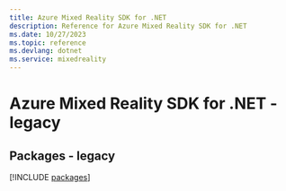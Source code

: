 ```yaml
---
title: Azure Mixed Reality SDK for .NET
description: Reference for Azure Mixed Reality SDK for .NET
ms.date: 10/27/2023
ms.topic: reference
ms.devlang: dotnet
ms.service: mixedreality
---
```

# Azure Mixed Reality SDK for .NET - legacy
## Packages - legacy
[!INCLUDE [packages](mixed-reality-index.md)]